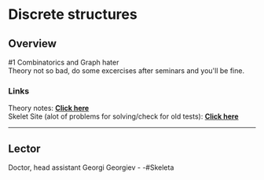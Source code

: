 # Discrete structures

## Overview

#1 Combinatorics and Graph hater \
Theory not so bad, do some excercises after seminars and you'll be fine.

### Links
Theory notes: [**Click here**](https://store.fmi.uni-sofia.bg/fmi/logic/msoskova/LectureNotesDMA.pdf) \
Skelet Site (alot of problems for solving/check for old tests): [**Click here**](https://skelet.ludost.net/)

---
## Lector

Doctor, head assistant Georgi Georgiev - -#Skeleta
